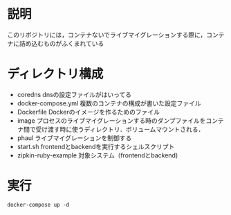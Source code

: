 # 説明
このリポジトリには，コンテナないでライブマイグレーションする際に，コンテナに詰め込むものがふくまれている

# ディレクトリ構成
+ coredns dnsの設定ファイルがはいってる
+ docker-compose.yml 複数のコンテナの構成が書いた設定ファイル
+ Dockerfile Dockerのイメージを作るためのファイル
+ image プロセスのライブマイグレーションする時のダンプファイルをコンテナ間で受け渡す時に使うディレクトリ．ボリュームマウントされる．
+ phaul ライブマイグレーションを制御する
+ start.sh frontendとbackendを実行するシェルスクリプト
+ zipkin-ruby-example 対象システム（frontendとbackend)

# 実行
```
docker-compose up -d
```

